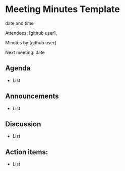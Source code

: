 # Meeting Minutes Template

date and time

Attendees: [github user],

Minutes by:[github user]

Next meeting: date

## Agenda

- List

## Announcements

- List

## Discussion

- List

## Action items:

- List
